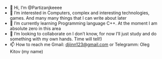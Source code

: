 - 👋 Hi, I’m @Partizanjkeeee
- 👀 I’m interested in Computers, complex and interesting technologies, games. And many many things that I can write about later
- 🌱 I’m currently learning Programming language С++. At the moment I am absolute zero in this area
- 💞️ I’m looking to collaborate on I don’t know, for now I’ll just study and do something with my own hands. Time will tell!)
- 📫 How to reach me Gmail: djiinn123@gmail.com or Telegramm: Oleg Kitov (my name)

<!---
Partizanjkeeee/Partizanjkeeee is a ✨ special ✨ repository because its `README.md` (this file) appears on your GitHub profile.
You can click the Preview link to take a look at your changes.
--->
